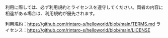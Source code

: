 利用に際しては、必ず利用規約とライセンスを遵守してください。両者の内容に相違がある場合は、利用規約が優先されます。

利用規約：https://github.com/rintaro-s/helloworld/blob/main/TERMS.md
ライセンス：https://github.com/rintaro-s/helloworld/blob/main/LICENSE
